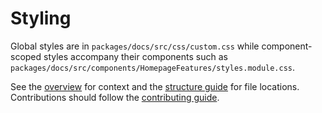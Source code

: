 # Styling

Global styles are in `packages/docs/src/css/custom.css` while component-scoped styles accompany their components such as `packages/docs/src/components/HomepageFeatures/styles.module.css`.

See the [overview](overview.md) for context and the [structure guide](structure.md) for file locations. Contributions should follow the [contributing guide](contributing.md).
